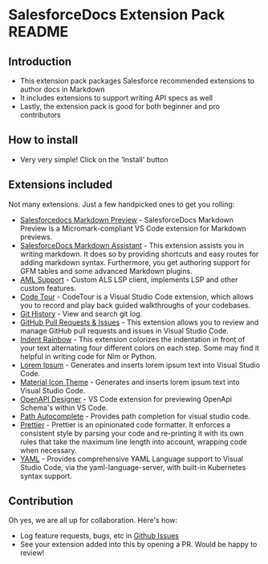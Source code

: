 # SalesforceDocs Extension Pack README

## Introduction
- This extension pack packages Salesforce recommended extensions to author docs in Markdown
- It includes extensions to support writing API specs as well
- Lastly, the extension pack is good for both beginner and pro contributors
## How to install
- Very very simple! Click on the 'Install' button
## Extensions included

Not many extensions. Just a few handpicked ones to get you rolling:
- [Salesforcedocs Markdown Preview](https://marketplace.visualstudio.com/items?itemName=salesforce.salesforce-docs-markdown-preview) - SalesforceDocs Markdown Preview is a Micromark-compliant VS Code extension for Markdown previews.
- [SalesforceDocs Markdown Assistant](https://marketplace.visualstudio.com/items?itemName=salesforce.sfdocs-markdown-assistant) - This extension assists you in writing markdown. It does so by providing shortcuts and easy routes for adding markdown syntax. Furthermore, you get authoring support for GFM tables and some advanced Markdown plugins.
- [AML Support](https://marketplace.visualstudio.com/items?itemName=MuleSoftInc.aml-vscode) - Custom ALS LSP client, implements LSP and other custom features.
- [Code Tour](https://marketplace.visualstudio.com/items?itemName=vsls-contrib.codetour) - CodeTour is a Visual Studio Code extension, which allows you to record and play back guided walkthroughs of your codebases.
- [Git History](https://marketplace.visualstudio.com/items?itemName=donjayamanne.githistory) - View and search git log.
- [GitHub Pull Requests & Issues](https://marketplace.visualstudio.com/items?itemName=GitHub.vscode-pull-request-github) - This extension allows you to review and manage GitHub pull requests and issues in Visual Studio Code.
- [Indent Rainbow](https://marketplace.visualstudio.com/items?itemName=oderwat.indent-rainbow) - This extension colorizes the indentation in front of your text alternating four different colors on each step. Some may find it helpful in writing code for Nim or Python.
- [Lorem Ipsum](https://marketplace.visualstudio.com/items?itemName=Tyriar.lorem-ipsum) - Generates and inserts lorem ipsum text into Visual Studio Code.
- [Material Icon Theme](https://marketplace.visualstudio.com/items?itemName=PKief.material-icon-theme) - Generates and inserts lorem ipsum text into Visual Studio Code.
- [OpenAPI Designer](https://marketplace.visualstudio.com/items?itemName=philosowaffle.openapi-designer) - VS Code extension for previewing OpenApi Schema's within VS Code.
- [Path Autocomplete](https://marketplace.visualstudio.com/items?itemName=ionutvmi.path-autocomplete) - Provides path completion for visual studio code.
- [Prettier](https://marketplace.visualstudio.com/items?itemName=esbenp.prettier-vscode) - Prettier is an opinionated code formatter. It enforces a consistent style by parsing your code and re-printing it with its own rules that take the maximum line length into account, wrapping code when necessary.
- [YAML](https://marketplace.visualstudio.com/items?itemName=redhat.vscode-yaml) - Provides comprehensive YAML Language support to Visual Studio Code, via the yaml-language-server, with built-in Kubernetes syntax support.

## Contribution
Oh yes, we are all up for collaboration. Here's how:
- Log feature requests, bugs, etc in [Github Issues](https://github.com/forcedotcom/sfdocs-vscode/issues)
- See your extension added into this by opening a PR. Would be happy to review!
